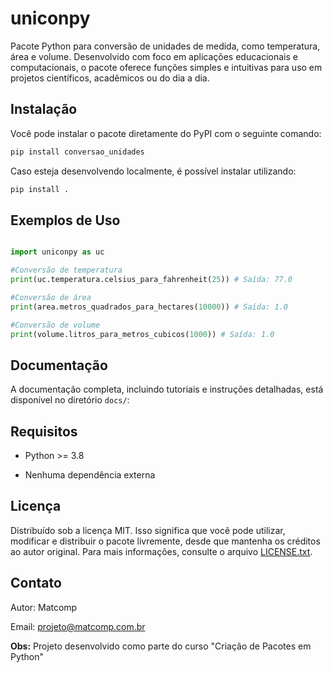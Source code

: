 ﻿# uniconpy

Pacote Python para conversão de unidades de medida, como temperatura, área e volume. Desenvolvido com foco em aplicações educacionais e computacionais, o pacote oferece funções simples e intuitivas para uso em projetos científicos, acadêmicos ou do dia a dia.

  

## Instalação

Você pode instalar o pacote diretamente do PyPI com o seguinte comando:

```python
pip install conversao_unidades
```

Caso esteja desenvolvendo localmente, é possível instalar utilizando:

```python
pip install .
```

  

## Exemplos de Uso

```python

import uniconpy as uc

#Conversão de temperatura
print(uc.temperatura.celsius_para_fahrenheit(25)) # Saída: 77.0

#Conversão de área
print(area.metros_quadrados_para_hectares(10000)) # Saída: 1.0

#Conversão de volume
print(volume.litros_para_metros_cubicos(1000)) # Saída: 1.0
```

## Documentação

A documentação completa, incluindo tutoriais e instruções detalhadas, está disponível no diretório `docs/`:

  

## Requisitos

- Python >= 3.8

- Nenhuma dependência externa

  

## Licença

Distribuído sob a licença MIT. Isso significa que você pode utilizar, modificar e distribuir o pacote livremente, desde que mantenha os créditos ao autor original. Para mais informações, consulte o arquivo [LICENSE.txt](LICENSE.txt).

  

## Contato

Autor: Matcomp

Email: projeto@matcomp.com.br

  

**Obs:** Projeto desenvolvido como parte do curso "Criação de Pacotes em Python"

